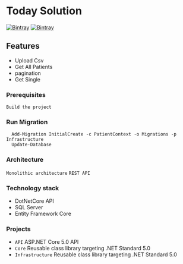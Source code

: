 # Today Solution

[![Bintray](https://img.shields.io/badge/license-todaysolution-blue.svg?style=flat-square?maxAge=2592000)]()
[![Bintray](https://img.shields.io/badge/made%20with-dotnetcore5.0-blue.svg?style=flat-square?maxAge=2592000)]()

## Features
- Upload Csv 
- Get All Patients
- pagination
- Get Single

### Prerequisites
  ```
  Build the project 
  ```
  
 ### Run Migration
  ```
    Add-Migration InitialCreate -c PatientContext -o Migrations -p Infrastructure
	Update-Database
  ```

### Architecture
 `Monolithic architecture` 
 `REST API`



### Technology stack
- DotNetCore API
- SQL Server
- Entity Framework Core

### Projects
 - `API` ASP.NET Core 5.0 API
 - `Core` Reusable class library targeting .NET Standard 5.0
 - `Infrastructure` Reusable class library targeting .NET Standard 5.0


